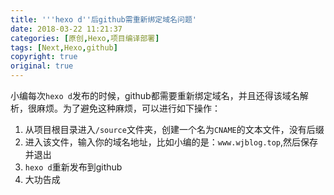 ```yaml
---
title: '''hexo d''后github需重新绑定域名问题'
date: 2018-03-22 11:21:37
categories: [原创,Hexo,项目编译部署]
tags: [Next,Hexo,github]
copyright: true
original: true
---
```

小编每次`hexo d`发布的时候，github都需要重新绑定域名，并且还得该域名解析，很麻烦。为了避免这种麻烦，可以进行如下操作：  
<!-- more -->
1. 从项目根目录进入`/source`文件夹，创建一个名为`CNAME`的文本文件，没有后缀
2. 进入该文件，输入你的域名地址，比如小编的是：`www.wjblog.top`,然后保存并退出
3. `hexo d`重新发布到github  
4. 大功告成

